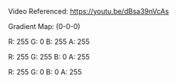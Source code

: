 Video Referenced: https://youtu.be/dBsa39nVcAs

Gradient Map: (0-0-0)

R: 255 G: 0 B: 255 A: 255

R: 255 G: 255 B: 0 A: 255

R: 255 G: 0 B: 0 A: 255
